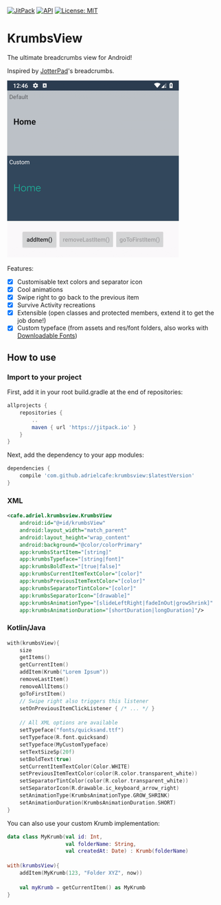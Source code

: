 [![JitPack](https://jitpack.io/v/adrielcafe/KrumbsView.svg)](https://jitpack.io/#adrielcafe/KrumbsView) 
[![API](https://img.shields.io/badge/API-14%2B-brightgreen.svg?style=flat)](https://android-arsenal.com/api?level=14)
[![License: MIT](https://img.shields.io/badge/License-MIT-yellow.svg)](https://opensource.org/licenses/MIT)

# KrumbsView
The ultimate breadcrumbs view for Android!

Inspired by [JotterPad](https://play.google.com/store/apps/details?id=com.jotterpad.x)'s breadcrumbs.

<img src="demo.gif" width="400px"/>

Features:

- [X] Customisable text colors and separator icon
- [X] Cool animations
- [X] Swipe right to go back to the previous item
- [X] Survive Activity recreations
- [X] Extensible (open classes and protected members, extend it to get the job done!)
- [X] Custom typeface (from assets and res/font folders, also works with [Downloadable Fonts](https://developer.android.com/guide/topics/ui/look-and-feel/downloadable-fonts))

## How to use

### Import to your project

First, add it in your root build.gradle at the end of repositories:

```gradle
allprojects {
    repositories {
        ..
        maven { url 'https://jitpack.io' }
    }
}
```

Next, add the dependency to your app modules:

```gradle
dependencies {
    compile 'com.github.adrielcafe:krumbsview:$latestVersion'
}
```

### XML
```xml
<cafe.adriel.krumbsview.KrumbsView
    android:id="@+id/krumbsView"
    android:layout_width="match_parent"
    android:layout_height="wrap_content"
    android:background="@color/colorPrimary"
    app:krumbsStartItem="[string]"
    app:krumbsTypeface="[string|font]"
    app:krumbsBoldText="[true|false]"
    app:krumbsCurrentItemTextColor="[color]"
    app:krumbsPreviousItemTextColor="[color]"
    app:krumbsSeparatorTintColor="[color]"
    app:krumbsSeparatorIcon="[drawable]"
    app:krumbsAnimationType="[slideLeftRight|fadeInOut|growShrink]"
    app:krumbsAnimationDuration="[shortDuration|longDuration]"/>
```

### Kotlin/Java
```kotlin
with(krumbsView){
    size
    getItems()
    getCurrentItem()
    addItem(Krumb("Lorem Ipsum"))
    removeLastItem()
    removeAllItems()
    goToFirstItem()
    // Swipe right also triggers this listener
    setOnPreviousItemClickListener { /* ... */ }
    
    // All XML options are available
    setTypeface("fonts/quicksand.ttf")
    setTypeface(R.font.quicksand)
    setTypeface(MyCustomTypeface)
    setTextSizeSp(20f)
    setBoldText(true)
    setCurrentItemTextColor(Color.WHITE)
    setPreviousItemTextColor(color(R.color.transparent_white))
    setSeparatorTintColor(color(R.color.transparent_white))
    setSeparatorIcon(R.drawable.ic_keyboard_arrow_right)
    setAnimationType(KrumbsAnimationType.GROW_SHRINK)
    setAnimationDuration(KrumbsAnimationDuration.SHORT)
}
```

You can also use your custom Krumb implementation:
```kotlin
data class MyKrumb(val id: Int, 
                   val folderName: String, 
                   val createdAt: Date) : Krumb(folderName)

with(krumbsView){
    addItem(MyKrumb(123, "Folder XYZ", now))

    val myKrumb = getCurrentItem() as MyKrumb
}
```
